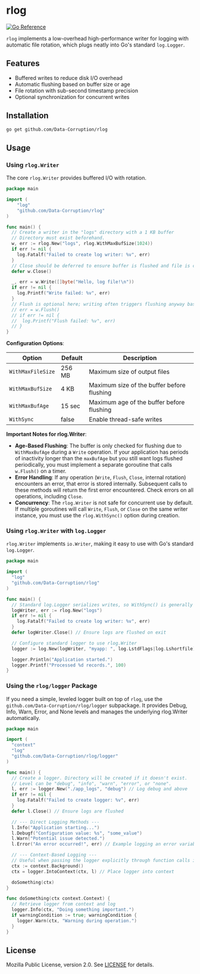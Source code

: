 # rlog

[![Go Reference](https://pkg.go.dev/badge/github.com/Data-Corruption/rlog.svg)](https://pkg.go.dev/github.com/Data-Corruption/rlog)

`rlog` implements a low-overhead high-performance writer for logging with automatic file rotation, which plugs neatly into Go's standard `log.Logger`.

## Features

- Buffered writes to reduce disk I/O overhead
- Automatic flushing based on buffer size or age
- File rotation with sub-second timestamp precision
- Optional synchronization for concurrent writes

## Installation

```sh
go get github.com/Data-Corruption/rlog
```

## Usage

### Using `rlog.Writer`

The core `rlog.Writer` provides buffered I/O with rotation.

```go
package main

import (
    "log"
    "github.com/Data-Corruption/rlog"
)

func main() {
  // Create a writer in the "logs" directory with a 1 KB buffer
  // Directory must exist beforehand.
  w, err := rlog.New("logs", rlog.WithMaxBufSize(1024))
  if err != nil {
    log.Fatalf("Failed to create log writer: %v", err)
  }
  // Close should be deferred to ensure buffer is flushed and file is closed on exit.
  defer w.Close()

  _, err = w.Write([]byte("Hello, log file!\n"))
  if err != nil {
    log.Printf("Write failed: %v", err)
  }
  // Flush is optional here; writing often triggers flushing anyway based on size/age.
  // err = w.Flush()
  // if err != nil {
  //  log.Printf("Flush failed: %v", err)
  // }
}
```

**Configuration Options**:

| Option           | Default | Description |
|------------------|---------|-------------|
| `WithMaxFileSize` | 256 MB | Maximum size of output files |
| `WithMaxBufSize`  | 4 KB | Maximum size of the buffer before flushing |
| `WithMaxBufAge`   | 15 sec | Maximum age of the buffer before flushing |
| `WithSync`        | false   | Enable thread-safe writes |

**Important Notes for rlog.Writer**:

- **Age-Based Flushing**: The buffer is only checked for flushing due to `WithMaxBufAge` during a `Write` operation. If your application has periods of inactivity longer than the `maxBufAge` but you still want logs flushed periodically, you must implement a separate goroutine that calls `w.Flush()` on a timer.
- **Error Handling**: If any operation (`Write`, `Flush`, `Close`, internal rotation) encounters an error, that error is stored internally. Subsequent calls to these methods will return the first error encountered. Check errors on all operations, including `Close`.
- **Concurrency**: The `rlog.Writer` is not safe for concurrent use by default. If multiple goroutines will call `Write`, `Flush`, or `Close` on the same writer instance, you must use the `rlog.WithSync()` option during creation.


### Using `rlog.Writer` with `log.Logger`

`rlog.Writer` implements `io.Writer`, making it easy to use with Go's standard `log.Logger`.

```go
package main

import (
  "log"
  "github.com/Data-Corruption/rlog"
)

func main() {
  // Standard log.Logger serializes writes, so WithSync() is generally not needed here.
  logWriter, err := rlog.New("logs")
  if err != nil {
    log.Fatalf("Failed to create log writer: %v", err)
  }
  defer logWriter.Close() // Ensure logs are flushed on exit

  // Configure standard logger to use rlog.Writer
  logger := log.New(logWriter, "myapp: ", log.LstdFlags|log.Lshortfile)

  logger.Println("Application started.")
  logger.Printf("Processed %d records.", 100)
}
```

### Using the `rlog/logger` Package

If you need a simple, leveled logger built on top of `rlog`, use the `github.com/Data-Corruption/rlog/logger` subpackage. It provides Debug, Info, Warn, Error, and None levels and manages the underlying rlog.Writer automatically.

```go
package main

import (
  "context"
  "log"
  "github.com/Data-Corruption/rlog/logger"
)

func main() {
  // Create a logger. Directory will be created if it doesn't exist.
  // Level can be "debug", "info", "warn", "error", or "none".
  l, err := logger.New("./app_logs", "debug") // Log debug and above
  if err != nil {
    log.Fatalf("Failed to create logger: %v", err)
  }
  defer l.Close() // Ensure logs are flushed

  // --- Direct Logging Methods ---
  l.Info("Application starting...")
  l.Debugf("Configuration value: %s", "some_value")
  l.Warn("Potential issue detected.")
  l.Error("An error occurred!", err) // Example logging an error variable

  // --- Context-Based Logging ---
  // Useful when passing the logger explicitly through function calls is cumbersome.
  ctx := context.Background()
  ctx = logger.IntoContext(ctx, l) // Place logger into context

  doSomething(ctx)
}

func doSomething(ctx context.Context) {
  // Retrieve logger from context and log
  logger.Info(ctx, "Doing something important.")
  if warningCondition := true; warningCondition {
    logger.Warn(ctx, "Warning during operation.")
  }
}
```

## License

Mozilla Public License, version 2.0. See [LICENSE](./LICENSE.md) for details.

